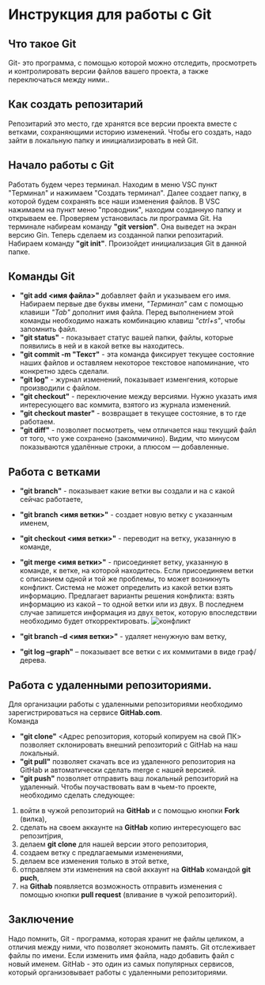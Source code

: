 # Инструкция для работы с Git

## Что такое Git
Git- это программа, с помощью которой можно отследить, просмотреть и контролировать версии файлов вашего проекта, а также переключаться между ними..

## Как создать репозитарий
Репозитарий это место, где хранятся все версии проекта вместе с ветками, сохраняющими историю изменений.
Чтобы его создать, надо зайти в локальную папку и инициализировать в ней Git.

## Начало работы с Git
Работать будем через терминал. Находим в меню VSC пункт "Терминал" и нажимаем "Создать терминал". 
Далее создает папку, в которой будем сохранять все наши изменения файлов. В VSC нажимаем на пункт меню "проводник", находим созданную папку и открываем ее.
Проверяем установилась ли программа Git. На терминале набиреам команду **"git version"**. Она выведет на экран версию Gin.
Теперь сделаем из созданной папки репозитарий. Набираем команду **"git init"**. Произойдет инициализация Git в данной папке.

## Команды Git
* **"git add <имя файла>"**
  добавляет  файл и указываем его имя. Набираем первые две буквы имени, *"Терминал"* сам с помощью клавиши *"Tab"* дополнит имя файла. Перед выполнением этой команды необходимо нажать комбинацию клавиш *"ctrl+s"*, чтобы запомнить файл.
* **"git status"** - показывает статус вашей папки, файлы, которые появились в ней и в какой ветке вы находитесь. 
* **"git commit -m "Текст"** - эта команда фиксирует текущее состояние наших файлов и оставляем некоторое текстовое напоминание, что конкретно здесь сделали.
* **"git log"** - журнал изменений, показывает изменгения, которые производили с файлом.
* **"git checkout"** - переключение между версиями.
Нужно указать имя интересующего вас коммита, взятого из журнала изменений. 
* **"git checkout master"** - возвращает в текущее состояние, в то где работаем.
* **"git diff"** - позволяет посмотреть, чем отличается наш текущий файл от того, что уже сохранено (закоммичино). Видим, что минусом показываются удалённые строки, а плюсом — добавленные.

## Работа с ветками
* **"git branch"** - показывает какие ветки вы создали и на с какой сейчас работаете,
* **"git branch <имя ветки>"** - создает новую ветку с указанным именем,
* **"git checkout <имя ветки>"** - переводит на ветку, указанную в команде,
* **"git merge <имя ветки>"** - присоединяет ветку, указанную в команде, к ветке, на которой находитесь. Если присоединяем ветки с описанием одной и той же проблемы, то может возникнуть конфликт. Система не может определить из какой ветки взять информацию. Предлагает варианты решения конфликта: взять информацию из какой – то одной ветки или из двух. В последнем случае запишется информация из двух веток, которую впоследствии необходимо будет откорректировать.
![конфликт](конфликт.PNG)

* **"git branch –d <имя ветки>"** - удаляет ненужную вам ветку,
* **"git log –graph"** – показывает все ветки с их коммитами в виде граф/дерева.

## Работа с удаленными репозиториями.
Для организации работы с удаленными репозиториями необходимо зарегистрироваться на сервисе **GitHab.com**.  
Команда 
* **"git clone"** <Адрес репозитория, который копируем на свой ПК> позволяет склонировать внешний репозиторий с GitHab на наш локальный.
* **"git pull"** позволяет скачать все из удаленного репозитория на GitHab и автоматически сделать merge с нашей версией.
* **"git push"** позволяет отправить ваш локальный репозиторий на удаленный.
Чтобы поучаствовать вам в чьем-то проекте, необходимо сделать следующее:
1. войти в чужой репозиторий на **GitHab** и с помощью кнопки **Fork** (вилка), 
2. сделать на своем аккаунте на **GitHab** копию интересующего вас репозитjрия, 
3. делаем **git clone** для нашей версии этого репозитория, 
4. создаем ветку с предлагаемыми изменениями,
5. делаем все изменения только в этой ветке,
6. отправляем эти изменения на свой аккаунт на **GitHab** командой **git puch**,
7. на **Githab** появляется возможность отправить изменения с помощью кнопки **pull request** (вливание в чужой репозиторий). 

## Заключение
Надо помнить, Git - программа, которая хранит не файлы целиком, а отличия между ними, что позволяет экономить память.
 Git отслеживает файлы по имени.
Если изменить имя файла, надо добавить файл с новый именем.
GitHab - это один из самых популярных сервисов, который организовывает работы с удаленными репозиториями.
